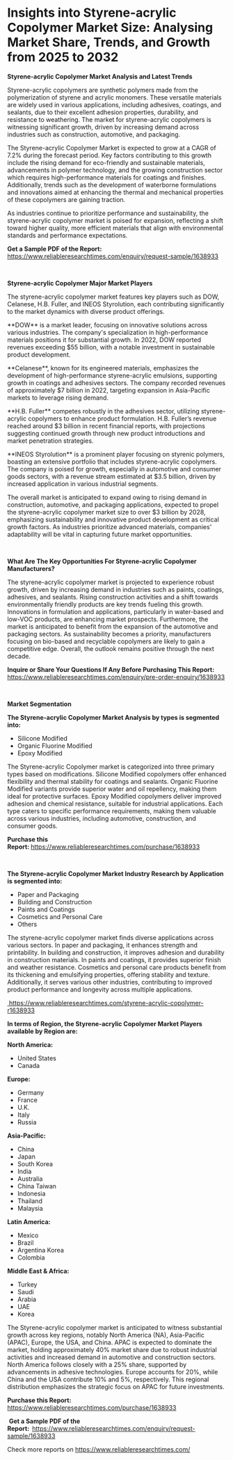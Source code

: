 <p><h1>Insights into Styrene-acrylic Copolymer Market Size: Analysing Market Share, Trends, and Growth from 2025 to 2032</h1></p><p><strong>Styrene-acrylic Copolymer Market Analysis and Latest Trends</strong></p>
<p><p>Styrene-acrylic copolymers are synthetic polymers made from the polymerization of styrene and acrylic monomers. These versatile materials are widely used in various applications, including adhesives, coatings, and sealants, due to their excellent adhesion properties, durability, and resistance to weathering. The market for styrene-acrylic copolymers is witnessing significant growth, driven by increasing demand across industries such as construction, automotive, and packaging.</p><p>The Styrene-acrylic Copolymer Market is expected to grow at a CAGR of 7.2% during the forecast period. Key factors contributing to this growth include the rising demand for eco-friendly and sustainable materials, advancements in polymer technology, and the growing construction sector which requires high-performance materials for coatings and finishes. Additionally, trends such as the development of waterborne formulations and innovations aimed at enhancing the thermal and mechanical properties of these copolymers are gaining traction.</p><p>As industries continue to prioritize performance and sustainability, the styrene-acrylic copolymer market is poised for expansion, reflecting a shift toward higher quality, more efficient materials that align with environmental standards and performance expectations.</p></p>
<p><strong>Get a Sample PDF of the Report:&nbsp;</strong> <a href="https://www.reliableresearchtimes.com/enquiry/request-sample/1638933?utm_campaign=2202&utm_medium=2&utm_source=Github&utm_content=ia&utm_term=01022025&utm_id=styrene-acrylic-copolymer">https://www.reliableresearchtimes.com/enquiry/request-sample/1638933</a></p>
<p>&nbsp;</p>
<p><strong>Styrene-acrylic Copolymer Major Market Players</strong></p>
<p><p>The styrene-acrylic copolymer market features key players such as DOW, Celanese, H.B. Fuller, and INEOS Styrolution, each contributing significantly to the market dynamics with diverse product offerings. </p><p>**DOW** is a market leader, focusing on innovative solutions across various industries. The company's specialization in high-performance materials positions it for substantial growth. In 2022, DOW reported revenues exceeding $55 billion, with a notable investment in sustainable product development.</p><p>**Celanese**, known for its engineered materials, emphasizes the development of high-performance styrene-acrylic emulsions, supporting growth in coatings and adhesives sectors. The company recorded revenues of approximately $7 billion in 2022, targeting expansion in Asia-Pacific markets to leverage rising demand.</p><p>**H.B. Fuller** competes robustly in the adhesives sector, utilizing styrene-acrylic copolymers to enhance product formulation. H.B. Fuller’s revenue reached around $3 billion in recent financial reports, with projections suggesting continued growth through new product introductions and market penetration strategies.</p><p>**INEOS Styrolution** is a prominent player focusing on styrenic polymers, boasting an extensive portfolio that includes styrene-acrylic copolymers. The company is poised for growth, especially in automotive and consumer goods sectors, with a revenue stream estimated at $3.5 billion, driven by increased application in various industrial segments.</p><p>The overall market is anticipated to expand owing to rising demand in construction, automotive, and packaging applications, expected to propel the styrene-acrylic copolymer market size to over $3 billion by 2028, emphasizing sustainability and innovative product development as critical growth factors. As industries prioritize advanced materials, companies' adaptability will be vital in capturing future market opportunities.</p></p>
<p>&nbsp;</p>
<p><strong>What Are The Key Opportunities For Styrene-acrylic Copolymer Manufacturers?</strong></p>
<p><p>The styrene-acrylic copolymer market is projected to experience robust growth, driven by increasing demand in industries such as paints, coatings, adhesives, and sealants. Rising construction activities and a shift towards environmentally friendly products are key trends fueling this growth. Innovations in formulation and applications, particularly in water-based and low-VOC products, are enhancing market prospects. Furthermore, the market is anticipated to benefit from the expansion of the automotive and packaging sectors. As sustainability becomes a priority, manufacturers focusing on bio-based and recyclable copolymers are likely to gain a competitive edge. Overall, the outlook remains positive through the next decade.</p></p>
<p><strong>Inquire or Share Your Questions If Any Before Purchasing This Report:</strong> <a href="https://www.reliableresearchtimes.com/enquiry/pre-order-enquiry/1638933?utm_campaign=2202&utm_medium=2&utm_source=Github&utm_content=ia&utm_term=01022025&utm_id=styrene-acrylic-copolymer">https://www.reliableresearchtimes.com/enquiry/pre-order-enquiry/1638933</a></p>
<p>&nbsp;</p>
<p><strong>Market Segmentation</strong></p>
<p><strong>The Styrene-acrylic Copolymer Market Analysis by types is segmented into:</strong></p>
<p><ul><li>Silicone Modified</li><li>Organic Fluorine Modified</li><li>Epoxy Modified</li></ul></p>
<p><p>The Styrene-acrylic Copolymer market is categorized into three primary types based on modifications. Silicone Modified copolymers offer enhanced flexibility and thermal stability for coatings and sealants. Organic Fluorine Modified variants provide superior water and oil repellency, making them ideal for protective surfaces. Epoxy Modified copolymers deliver improved adhesion and chemical resistance, suitable for industrial applications. Each type caters to specific performance requirements, making them valuable across various industries, including automotive, construction, and consumer goods.</p></p>
<p><strong>Purchase this Report:&nbsp;</strong><a href="https://www.reliableresearchtimes.com/purchase/1638933?utm_campaign=2202&utm_medium=2&utm_source=Github&utm_content=ia&utm_term=01022025&utm_id=styrene-acrylic-copolymer">https://www.reliableresearchtimes.com/purchase/1638933</a></p>
<p>&nbsp;</p>
<p><strong>The Styrene-acrylic Copolymer Market Industry Research by Application is segmented into:</strong></p>
<p><ul><li>Paper and Packaging</li><li>Building and Construction</li><li>Paints and Coatings</li><li>Cosmetics and Personal Care</li><li>Others</li></ul></p>
<p><p>The styrene-acrylic copolymer market finds diverse applications across various sectors. In paper and packaging, it enhances strength and printability. In building and construction, it improves adhesion and durability in construction materials. In paints and coatings, it provides superior finish and weather resistance. Cosmetics and personal care products benefit from its thickening and emulsifying properties, offering stability and texture. Additionally, it serves various other industries, contributing to improved product performance and longevity across multiple applications.</p></p>
<p><a href="https://www.reliableresearchtimes.com/styrene-acrylic-copolymer-r1638933?utm_campaign=2202&utm_medium=2&utm_source=Github&utm_content=ia&utm_term=01022025&utm_id=styrene-acrylic-copolymer">&nbsp;https://www.reliableresearchtimes.com/styrene-acrylic-copolymer-r1638933</a></p>
<p><strong>In terms of Region, the Styrene-acrylic Copolymer Market Players available by Region are:</strong></p>
<p>
    <p> <strong> North America: </strong>
        <ul>
            <li>United States</li>
            <li>Canada</li>
        </ul>
        </p> 
    <p> <strong> Europe: </strong>
        <ul>
            <li>Germany</li>
            <li>France</li>
            <li>U.K.</li>
            <li>Italy</li>
            <li>Russia</li>
        </ul>
        </p> 
    <p> <strong> Asia-Pacific: </strong>
        <ul>
            <li>China</li>
            <li>Japan</li>
            <li>South Korea</li>
            <li>India</li>
            <li>Australia</li>
            <li>China Taiwan</li>
            <li>Indonesia</li>
            <li>Thailand</li>
            <li>Malaysia</li>
        </ul>
        </p> 
    <p> <strong> Latin America: </strong>
        <ul>
            <li>Mexico</li>
            <li>Brazil</li>
            <li>Argentina Korea</li>
            <li>Colombia</li>
        </ul>
        </p> 
    <p> <strong> Middle East & Africa: </strong>
        <ul>
            <li>Turkey</li>
            <li>Saudi</li>
            <li>Arabia</li>
            <li>UAE</li>
            <li>Korea</li>
        </ul>
    </p>
    </p>
<p><p>The Styrene-acrylic copolymer market is anticipated to witness substantial growth across key regions, notably North America (NA), Asia-Pacific (APAC), Europe, the USA, and China. APAC is expected to dominate the market, holding approximately 40% market share due to robust industrial activities and increased demand in automotive and construction sectors. North America follows closely with a 25% share, supported by advancements in adhesive technologies. Europe accounts for 20%, while China and the USA contribute 10% and 5%, respectively. This regional distribution emphasizes the strategic focus on APAC for future investments.</p></p>
<p><strong>Purchase this Report: </strong><a href="https://www.reliableresearchtimes.com/purchase/1638933?utm_campaign=2202&utm_medium=2&utm_source=Github&utm_content=ia&utm_term=01022025&utm_id=styrene-acrylic-copolymer">https://www.reliableresearchtimes.com/purchase/1638933</a></p>
<p>&nbsp;<strong>Get a Sample PDF of the Report:&nbsp;&nbsp;</strong><a href="https://www.reliableresearchtimes.com/enquiry/request-sample/1638933?utm_campaign=2202&utm_medium=2&utm_source=Github&utm_content=ia&utm_term=01022025&utm_id=styrene-acrylic-copolymer">https://www.reliableresearchtimes.com/enquiry/request-sample/1638933</a></p>
<p><strong></strong></p>
<p>Check more reports on <a href="https://www.reliableresearchtimes.com/?utm_campaign=2202&utm_medium=2&utm_source=Github&utm_content=ia&utm_term=01022025&utm_id=styrene-acrylic-copolymer">https://www.reliableresearchtimes.com/</a></p>